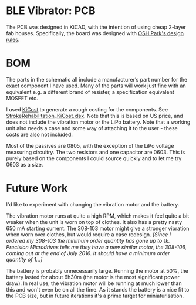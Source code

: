 # BLE Vibrator: PCB

The PCB was designed in KiCAD, with the intention of using cheap 2-layer fab houses. Specifically, the board was designed with [OSH Park's design rules](http://docs.oshpark.com/design-tools/kicad/kicad-design-rules/).

# BOM 

The parts in the schematic all include a manufacturer’s part number for the exact component I have used. Many of the parts will work just fine with an equivalent e.g. a different brand of resister, a specification equivalent MOSFET etc.

I used [KiCost](https://github.com/xesscorp/KiCost) to generate a rough costing for the components. See [StrokeRehabilitation_KiCost.xlsx](./StrokeRehabilitation_KiCost.xlsx). Note that this is based on US price, and does not include the vibration motor or the LiPo battery. Note that a working unit also needs a case and some way of attaching it to the user - these costs are also not included.

Most of the passives are 0805, with the exception of the LiPo voltage measuring circuitry. The two resistors and one capacitor are 0603. This is purely based on the components I could source quickly and to let me try 0603 as a size.

# Future Work

I'd like to experiment with changing the vibration motor and the battery.

The vibration motor runs at quite a high RPM, which makes it feel quite a bit weaker when the unit is worn on top of clothes. It also has a pretty nasty 650 mA starting current. The 308-103 motor might give a stronger vibration when worn over clothes, but would require a case redesign. _[Since I ordered my 308-103 the minimum order quantity has gone up to 1k. Precision Microdrives tells me they have a new similar motor, the 308-106, coming out at the end of July 2016. It should have a minimum order quantity of 1...]_

The battery is probably unnecessarily large. Running the motor at 50%, the battery lasted for about 6h30m (the motor is the most significant power draw). In real use, the vibration motor will be running at much lower than this and won't even be on all the time. As it stands the battery is a nice fit to the PCB size, but in future iterations it's a prime target for miniaturisation.
